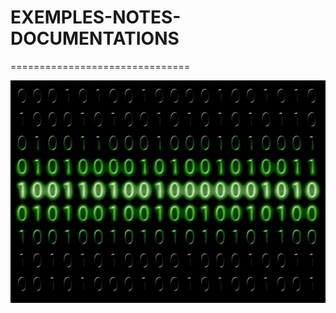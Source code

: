 # EXEMPLES-NOTES-DOCUMENTATIONS

===============================

![Alt text](binary-code-475664_1280.jpg)
